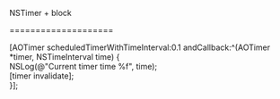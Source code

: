 NSTimer + block

====================

[AOTimer scheduledTimerWithTimeInterval:0.1 andCallback:^(AOTimer *timer, NSTimeInterval time) {<br>
    NSLog(@"Current timer time %f", time);<br>
    [timer invalidate];<br>
}];
